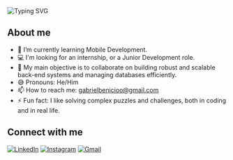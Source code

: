 <img src="https://readme-typing-svg.demolab.com?font=Fira+Code&weight=500&size=20&pause=1000&color=36BCF7&center=true&vCenter=true&width=435&lines= I'm+a+FullStack+Developer+/+DBA;" alt="Typing SVG" />

## About me
- 🌱 I’m currently learning Mobile Development.
- 💻 I'm looking for an internship, or a Junior Development role.
- 👯 My main objective is to collaborate on building robust and scalable back-end systems and managing databases efficiently.
- 😅 Pronouns: He/Him
- 📫 How to reach me: gabrielbenicioo@gmail.com
- ⚡ Fun fact: I like solving complex puzzles and challenges, both in coding and in real life.

## Connect with me

[![LinkedIn](https://img.shields.io/badge/LinkedIn-0077B5?style=for-the-badge&logo=linkedin&logoColor=white)](https://www.linkedin.com/in/gabriel-benicioo/)
[![Instagram](https://img.shields.io/badge/Instagram-E4405F?style=for-the-badge&logo=instagram&logoColor=white)](https://www.instagram.com/gabriel.bnc9/profilecard/?igshid=MTQ0NW9vMTR4bzl1cQ==)
[![Gmail](https://img.shields.io/badge/Gmail-D14836?style=for-the-badge&logo=gmail&logoColor=white)](mailto:gabrielbenicioo@gmail.com)
